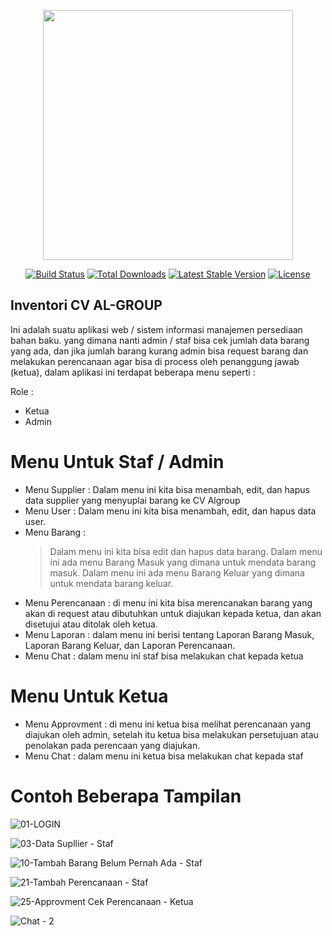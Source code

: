 <p align="center"><a href="https://laravel.com" target="_blank"><img src="https://raw.githubusercontent.com/laravel/art/master/logo-lockup/5%20SVG/2%20CMYK/1%20Full%20Color/laravel-logolockup-cmyk-red.svg" width="400"></a></p>

<p align="center">
<a href="https://travis-ci.org/laravel/framework"><img src="https://travis-ci.org/laravel/framework.svg" alt="Build Status"></a>
<a href="https://packagist.org/packages/laravel/framework"><img src="https://img.shields.io/packagist/dt/laravel/framework" alt="Total Downloads"></a>
<a href="https://packagist.org/packages/laravel/framework"><img src="https://img.shields.io/packagist/v/laravel/framework" alt="Latest Stable Version"></a>
<a href="https://packagist.org/packages/laravel/framework"><img src="https://img.shields.io/packagist/l/laravel/framework" alt="License"></a>
</p>

## Inventori CV AL-GROUP

Ini adalah suatu aplikasi web / sistem informasi manajemen persediaan bahan baku. yang dimana nanti admin / staf bisa cek jumlah data barang yang ada, dan jika jumlah barang kurang admin bisa request barang dan melakukan perencanaan agar bisa di process oleh penanggung jawab (ketua), dalam aplikasi ini terdapat beberapa menu seperti :

Role :
- Ketua
- Admin

# Menu Untuk Staf / Admin
- Menu Supplier : Dalam menu ini kita bisa menambah, edit, dan hapus data supplier yang menyuplai barang ke CV Algroup
- Menu User : Dalam menu ini kita bisa menambah, edit, dan hapus data user.
- Menu Barang : 
    > Dalam menu ini kita bisa edit dan hapus data barang.
    > Dalam menu ini ada menu Barang Masuk yang dimana untuk mendata barang masuk.
    > Dalam menu ini ada menu Barang Keluar yang dimana untuk mendata barang keluar.
- Menu Perencanaan : di menu ini kita bisa merencanakan barang yang akan di request atau dibutuhkan untuk diajukan kepada ketua, dan akan disetujui atau ditolak oleh ketua.
- Menu Laporan : dalam menu ini berisi tentang Laporan Barang Masuk, Laporan Barang Keluar, dan Laporan Perencanaan.
- Menu Chat : dalam menu ini staf bisa melakukan chat kepada ketua

# Menu Untuk Ketua
- Menu Approvment : di menu ini ketua bisa melihat perencanaan yang diajukan oleh admin, setelah itu ketua bisa melakukan persetujuan atau penolakan pada perencaan yang diajukan.
- Menu Chat : dalam menu ini ketua bisa melakukan chat kepada staf

# Contoh Beberapa Tampilan 
![01-LOGIN](https://user-images.githubusercontent.com/81208093/164414057-3e64fddb-d548-4cdc-ace6-648bb35a6312.JPG)

![03-Data Supllier - Staf](https://user-images.githubusercontent.com/81208093/164414223-3a1cfcb9-27a7-4eb2-81f0-09189c1113c2.JPG)

![10-Tambah Barang Belum Pernah Ada - Staf](https://user-images.githubusercontent.com/81208093/164414608-2be2f4d6-c77f-4e69-9d9e-d2929423bb4a.JPG)

![21-Tambah Perencanaan - Staf](https://user-images.githubusercontent.com/81208093/164414641-4dd4f303-010c-4a3d-bede-cf98599f517a.JPG)

![25-Approvment Cek Perencanaan - Ketua](https://user-images.githubusercontent.com/81208093/164414680-f2031a40-b3ae-4f2c-8a9c-6940543365b3.JPG)

![Chat - 2](https://user-images.githubusercontent.com/81208093/164414735-48b17f3d-2bcc-4482-9616-a9f999033ab3.JPG)
